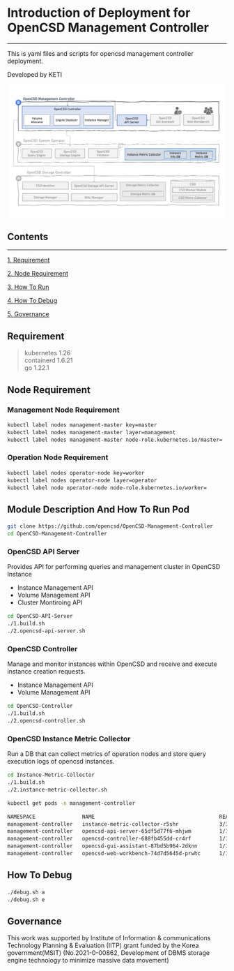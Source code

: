 # Introduction of Deployment for OpenCSD Management Controller
-------------

This is yaml files and scripts for opencsd management controller deployment.

Developed by KETI

![Architecture](image.png)

## Contents
-------------
[1. Requirement](#requirement)

[2. Node Requirement](#node-requirement)

[3. How To Run](#module-description-and-how-to-run-pod)

[4. How To Debug](#how-to-debug)

[5. Governance](#governance)


## Requirement
>   kubernetes 1.26 <br>
>   containerd 1.6.21 <br>
>   go 1.22.1 <br>

## Node Requirement
### Management Node Requirement
```bash
kubectl label nodes management-master key=master
kubectl label nodes management-master layer=management
kubectl label nodes management-master node-role.kubernetes.io/master=
```
### Operation Node Requirement
```bash
kubectl label nodes operator-node key=worker
kubectl label nodes operator-node layer=operator
kubectl label node operator-node node-role.kubernetes.io/worker=
```

## Module Description And How To Run Pod
```bash
git clone https://github.com/opencsd/OpenCSD-Management-Controller
cd OpenCSD-Management-Controller
```
### OpenCSD API Server
Provides API for performing queries and management cluster in OpenCSD Instance
- Instance Management API
- Volume Management API
- Cluster Montiroing API
```bash
cd OpenCSD-API-Server
./1.build.sh
./2.opencsd-api-server.sh
```
### OpenCSD Controller
Manage and monitor instances within OpenCSD and receive and execute instance creation requests.
- Instance Management API
- Volume Management API
```bash
cd OpenCSD-Controller
./1.build.sh
./2.opencsd-controller.sh
```

### OpenCSD Instance Metric Collector
Run a DB that can collect metrics of operation nodes and store query execution logs of opencsd instances.
```bash
cd Instance-Metric-Collector
./1.build.sh
./2.instance-metric-collector.sh
```

```bash
kubectl get pods -n management-controller
```
```bash
NAMESPACE               NAME                                        READY   STATUS    RESTARTS         
management-controller   instance-metric-collector-r5shr             3/3     Running   0                30d
management-controller   opencsd-api-server-65df5d77f6-mhjwm         1/1     Running   0                14d
management-controller   opencsd-controller-688fb455dd-cr4rf         1/1     Running   0                14d
management-controller   opencsd-gui-assistant-87bd5b964-2dknn       1/1     Running   0                29d
management-controller   opencsd-web-workbench-74d7d5645d-prwhc      1/1     Running   0                15d         
```

## How To Debug
```bash
./debug.sh a
./debug.sh e
```


## Governance
This work was supported by Institute of Information & communications Technology Planning & Evaluation (IITP) grant funded by the Korea government(MSIT) (No.2021-0-00862, Development of DBMS storage engine technology to minimize massive data movement)

